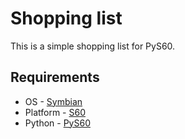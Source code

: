 # Shopping list

This is a simple shopping list for PyS60.

Requirements
------------

* OS - [Symbian](https://en.wikipedia.org/wiki/Symbian)
* Platform - [S60](https://en.wikipedia.org/wiki/S60_%28software_platform%29)
* Python - [PyS60](https://garage.maemo.org/projects/pys60/)
